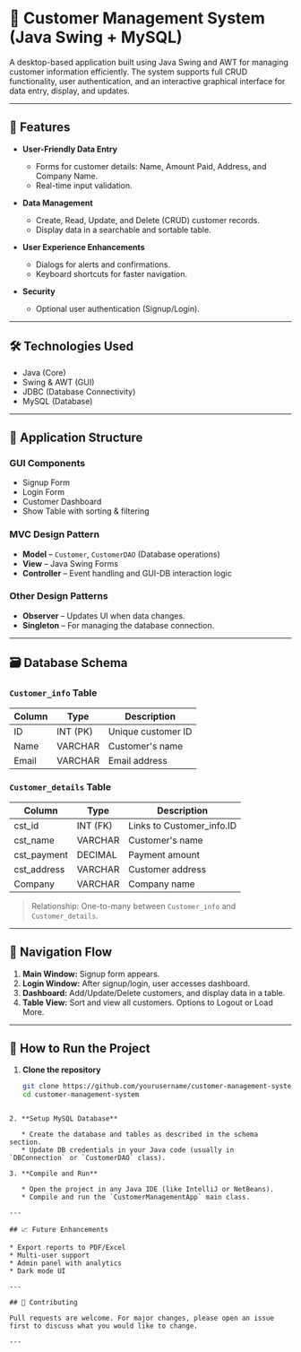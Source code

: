 

# 🧾 Customer Management System (Java Swing + MySQL)

A desktop-based application built using Java Swing and AWT for managing customer information efficiently. The system supports full CRUD functionality, user authentication, and an interactive graphical interface for data entry, display, and updates.

---

## 📌 Features

- **User-Friendly Data Entry**
  - Forms for customer details: Name, Amount Paid, Address, and Company Name.
  - Real-time input validation.

- **Data Management**
  - Create, Read, Update, and Delete (CRUD) customer records.
  - Display data in a searchable and sortable table.

- **User Experience Enhancements**
  - Dialogs for alerts and confirmations.
  - Keyboard shortcuts for faster navigation.

- **Security**
  - Optional user authentication (Signup/Login).

---

## 🛠️ Technologies Used

- Java (Core)
- Swing & AWT (GUI)
- JDBC (Database Connectivity)
- MySQL (Database)

---

## 🧱 Application Structure

### GUI Components
- Signup Form
- Login Form
- Customer Dashboard
- Show Table with sorting & filtering

### MVC Design Pattern
- **Model** – `Customer`, `CustomerDAO` (Database operations)
- **View** – Java Swing Forms
- **Controller** – Event handling and GUI-DB interaction logic

### Other Design Patterns
- **Observer** – Updates UI when data changes.
- **Singleton** – For managing the database connection.

---

## 🗃️ Database Schema

### `Customer_info` Table
| Column | Type | Description |
|--------|------|-------------|
| ID     | INT (PK) | Unique customer ID |
| Name   | VARCHAR | Customer's name |
| Email  | VARCHAR | Email address |

### `Customer_details` Table
| Column        | Type | Description |
|---------------|------|-------------|
| cst_id        | INT (FK) | Links to Customer_info.ID |
| cst_name      | VARCHAR  | Customer's name |
| cst_payment   | DECIMAL  | Payment amount |
| cst_address   | VARCHAR  | Customer address |
| Company       | VARCHAR  | Company name |

> Relationship: One-to-many between `Customer_info` and `Customer_details`.

---

## 🚀 Navigation Flow

1. **Main Window:** Signup form appears.
2. **Login Window:** After signup/login, user accesses dashboard.
3. **Dashboard:** Add/Update/Delete customers, and display data in a table.
4. **Table View:** Sort and view all customers. Options to Logout or Load More.

---

## 🧩 How to Run the Project

1. **Clone the repository**
   ```bash
   git clone https://github.com/yourusername/customer-management-system.git
   cd customer-management-system
````

2. **Setup MySQL Database**

   * Create the database and tables as described in the schema section.
   * Update DB credentials in your Java code (usually in `DBConnection` or `CustomerDAO` class).

3. **Compile and Run**

   * Open the project in any Java IDE (like IntelliJ or NetBeans).
   * Compile and run the `CustomerManagementApp` main class.

---

## 📈 Future Enhancements

* Export reports to PDF/Excel
* Multi-user support
* Admin panel with analytics
* Dark mode UI

---

## 🤝 Contributing

Pull requests are welcome. For major changes, please open an issue first to discuss what you would like to change.

---